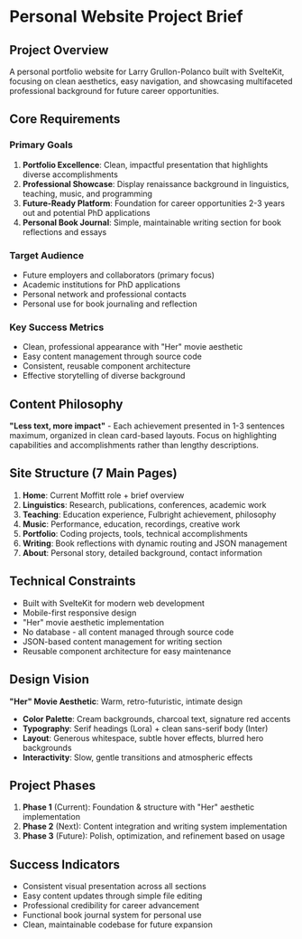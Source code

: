 # Personal Website Project Brief

## Project Overview
A personal portfolio website for Larry Grullon-Polanco built with SvelteKit, focusing on clean aesthetics, easy navigation, and showcasing multifaceted professional background for future career opportunities.

## Core Requirements

### Primary Goals
1. **Portfolio Excellence**: Clean, impactful presentation that highlights diverse accomplishments
2. **Professional Showcase**: Display renaissance background in linguistics, teaching, music, and programming
3. **Future-Ready Platform**: Foundation for career opportunities 2-3 years out and potential PhD applications
4. **Personal Book Journal**: Simple, maintainable writing section for book reflections and essays

### Target Audience
- Future employers and collaborators (primary focus)
- Academic institutions for PhD applications
- Personal network and professional contacts
- Personal use for book journaling and reflection

### Key Success Metrics
- Clean, professional appearance with "Her" movie aesthetic
- Easy content management through source code
- Consistent, reusable component architecture
- Effective storytelling of diverse background

## Content Philosophy
**"Less text, more impact"** - Each achievement presented in 1-3 sentences maximum, organized in clean card-based layouts. Focus on highlighting capabilities and accomplishments rather than lengthy descriptions.

## Site Structure (7 Main Pages)
1. **Home**: Current Moffitt role + brief overview
2. **Linguistics**: Research, publications, conferences, academic work
3. **Teaching**: Education experience, Fulbright achievement, philosophy
4. **Music**: Performance, education, recordings, creative work
5. **Portfolio**: Coding projects, tools, technical accomplishments
6. **Writing**: Book reflections with dynamic routing and JSON management
7. **About**: Personal story, detailed background, contact information

## Technical Constraints
- Built with SvelteKit for modern web development
- Mobile-first responsive design
- "Her" movie aesthetic implementation
- No database - all content managed through source code
- JSON-based content management for writing section
- Reusable component architecture for easy maintenance

## Design Vision
**"Her" Movie Aesthetic**: Warm, retro-futuristic, intimate design
- **Color Palette**: Cream backgrounds, charcoal text, signature red accents
- **Typography**: Serif headings (Lora) + clean sans-serif body (Inter)
- **Layout**: Generous whitespace, subtle hover effects, blurred hero backgrounds
- **Interactivity**: Slow, gentle transitions and atmospheric effects

## Project Phases
1. **Phase 1** (Current): Foundation & structure with "Her" aesthetic implementation
2. **Phase 2** (Next): Content integration and writing system implementation
3. **Phase 3** (Future): Polish, optimization, and refinement based on usage

## Success Indicators
- Consistent visual presentation across all sections
- Easy content updates through simple file editing
- Professional credibility for career advancement
- Functional book journal system for personal use
- Clean, maintainable codebase for future expansion
